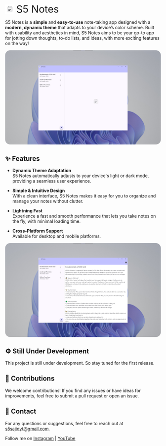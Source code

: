 <div style="display: flex; gap: 6px; align-items:center; font-size: 2rem">
<img src="./assets/icons/icon.png" alt="S5 Notes Logo" width="30px" height="30px">
S5 Notes
</div>


S5 Notes is a **simple** and **easy-to-use** note-taking app designed with a **modern, dynamic theme** that adapts to your device’s color scheme. Built with usability and aesthetics in mind, S5 Notes aims to be your go-to app for jotting down thoughts, to-do lists, and ideas, with more exciting features on the way!


<img src="./assets/preview/preview-1.png" alt="S5 Notes Preview" style="border-radius: 16px;">


## ✨ Features

- **Dynamic Theme Adaptation**  
  S5 Notes automatically adjusts to your device's light or dark mode, providing a seamless user experience.

- **Simple & Intuitive Design**  
  With a clean interface, S5 Notes makes it easy for you to organize and manage your notes without clutter.

- **Lightning Fast**  
  Experience a fast and smooth performance that lets you take notes on the fly, with minimal loading time.

- **Cross-Platform Support**  
  Available for desktop and mobile platforms.


<img src="./assets/preview/preview-2.png" alt="S5 Notes Preview 2" style="border-radius: 16px;">

## ⚙ Still Under Development
This project is still under development. So stay tuned for the first release.

## 🤝 Contributions

We welcome contributions! If you find any issues or have ideas for improvements, feel free to submit a pull request or open an issue.


## 📧 Contact

For any questions or suggestions, feel free to reach out at s5sajidyt@gmail.com.

Follow me on [Instagram](https://instagram.com/s5sajid) | [YouTube](https://youtube.com/@s5sajid)